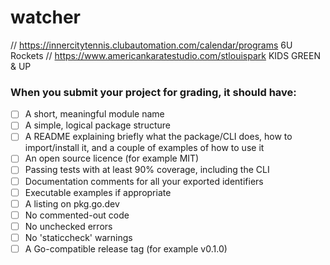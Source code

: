 # watcher


// https://innercitytennis.clubautomation.com/calendar/programs 6U Rockets
// https://www.americankaratestudio.com/stlouispark KIDS GREEN & UP 

### When you submit your project for grading, it should have: 
+ [ ] A short, meaningful module name
+ [ ] A simple, logical package structure
+ [ ] A README explaining briefly what the package/CLI does, how to import/install it, and a couple of examples of how to use it
+ [ ] An open source licence (for example MIT)
+ [ ] Passing tests with at least 90% coverage, including the CLI
+ [ ] Documentation comments for all your exported identifiers
+ [ ] Executable examples if appropriate
+ [ ] A listing on pkg.go.dev
+ [ ] No commented-out code
+ [ ] No unchecked errors
+ [ ] No 'staticcheck' warnings
+ [ ] A Go-compatible release tag (for example v0.1.0)